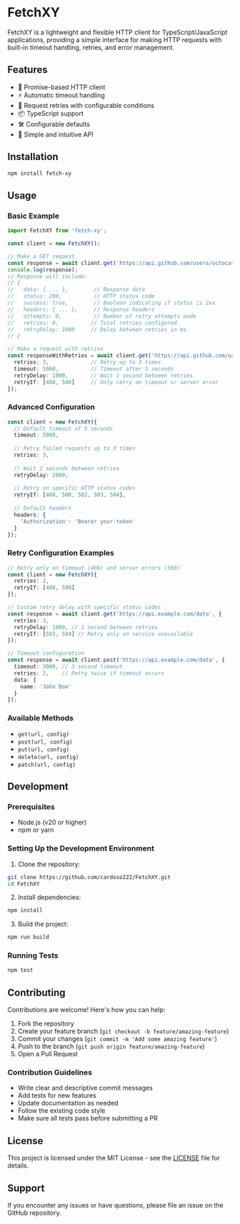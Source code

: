 # FetchXY

FetchXY is a lightweight and flexible HTTP client for TypeScript/JavaScript applications, providing a simple interface for making HTTP requests with built-in timeout handling, retries, and error management.

## Features

- 🚀 Promise-based HTTP client
- ⚡ Automatic timeout handling
- 🔄 Request retries with configurable conditions
- 📦 TypeScript support
- 🛠 Configurable defaults
- 🎯 Simple and intuitive API

## Installation

```bash
npm install fetch-xy
```

## Usage

### Basic Example

```typescript
import FetchXY from 'fetch-xy';

const client = new FetchXY();

// Make a GET request
const response = await client.get('https://api.github.com/users/octocat');
console.log(response);
// Response will include:
// {
//   data: { ... },        // Response data
//   status: 200,          // HTTP status code
//   success: true,        // Boolean indicating if status is 2xx
//   headers: { ... },     // Response headers
//   attempts: 0,          // Number of retry attempts made
//   retries: 0,          // Total retries configured
//   retryDelay: 1000     // Delay between retries in ms
// }

// Make a request with retries
const responseWithRetries = await client.get('https://api.github.com/users/octocat', {
  retries: 3,             // Retry up to 3 times
  timeout: 5000,          // Timeout after 5 seconds
  retryDelay: 1000,       // Wait 1 second between retries
  retryIf: [408, 500]     // Only retry on timeout or server error
});
```

### Advanced Configuration

```typescript
const client = new FetchXY({
  // Default timeout of 5 seconds
  timeout: 5000,
  
  // Retry failed requests up to 3 times
  retries: 3,
  
  // Wait 2 seconds between retries
  retryDelay: 2000,
  
  // Retry on specific HTTP status codes
  retryIf: [408, 500, 502, 503, 504],
  
  // Default headers
  headers: {
    'Authorization': 'Bearer your-token'
  }
});
```

### Retry Configuration Examples

```typescript
// Retry only on timeout (408) and server errors (500)
const client = new FetchXY({
  retries: 2,
  retryIf: [408, 500]
});

// Custom retry delay with specific status codes
const response = await client.get('https://api.example.com/data', {
  retries: 3,
  retryDelay: 1000, // 1 second between retries
  retryIf: [503, 504] // Retry only on service unavailable
});

// Timeout configuration
const response = await client.post('https://api.example.com/data', {
  timeout: 3000, // 3 second timeout
  retries: 2,    // Retry twice if timeout occurs
  data: {
    name: 'John Doe'
  }
});
```

### Available Methods

- `get(url, config)`
- `post(url, config)`
- `put(url, config)`
- `delete(url, config)`
- `patch(url, config)`

## Development

### Prerequisites

- Node.js (v20 or higher)
- npm or yarn

### Setting Up the Development Environment

1. Clone the repository:

```bash
git clone https://github.com/cardoso222/FetchXY.git
cd FetchXY
```

2. Install dependencies:

```bash
npm install
```

3. Build the project:

```bash
npm run build
```

### Running Tests

```bash
npm test
```

## Contributing

Contributions are welcome! Here's how you can help:

1. Fork the repository
2. Create your feature branch (`git checkout -b feature/amazing-feature`)
3. Commit your changes (`git commit -m 'Add some amazing feature'`)
4. Push to the branch (`git push origin feature/amazing-feature`)
5. Open a Pull Request

### Contribution Guidelines

- Write clear and descriptive commit messages
- Add tests for new features
- Update documentation as needed
- Follow the existing code style
- Make sure all tests pass before submitting a PR

## License

This project is licensed under the MIT License - see the [LICENSE](LICENSE) file for details.

## Support

If you encounter any issues or have questions, please file an issue on the GitHub repository.